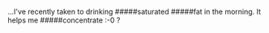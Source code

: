 ...I've recently taken to drinking #####saturated #####fat in the morning.  It helps me #####concentrate :-0 ?